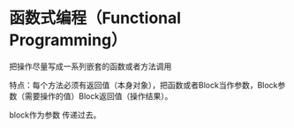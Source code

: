 # 函数式编程（Functional Programming）

把操作尽量写成一系列嵌套的函数或者方法调用

特点：每个方法必须有返回值（本身对象），把函数或者Block当作参数，Block参数（需要操作的值）Block返回值（操作结果）。

block作为参数 传递过去。